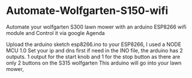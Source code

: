 # Automate-Wolfgarten-S150-wifi
Automate your wolfgarten S300 lawn mower with an arduino ESP8266 wifi module and Control it via google Agenda

Upload the arduino sketch esp8266.ino to your ESP8266, I used a NODE MCU 1.0
Set your ip and dns first if need in the INO file, the arduino has 2 outputs.
1 output for the start knob and 1 for the stop button as there are only 2 buttons on the S315 wolfgarten
This arduino will go into your lawn mower,
